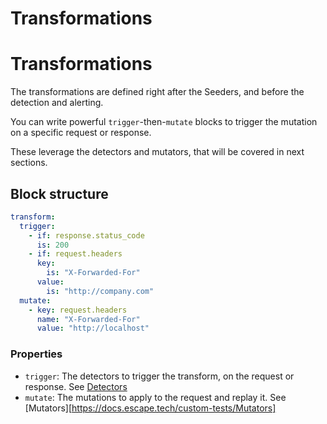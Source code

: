 # Transformations

# Transformations

The transformations are defined right after the Seeders, and before the detection and alerting.

You can write powerful `trigger`-then-`mutate` blocks to trigger the mutation on a specific request or response.

These leverage the detectors and mutators, that will be covered in next sections.

## Block structure

```yaml
transform:
  trigger:
    - if: response.status_code
      is: 200
    - if: request.headers
      key:
        is: "X-Forwarded-For"
      value:
        is: "http://company.com"
  mutate:
    - key: request.headers
      name: "X-Forwarded-For"
      value: "http://localhost"
```

### Properties

- `trigger`: The detectors to trigger the transform, on the request or response. See [Detectors](https://docs.escape.tech/custom-tests/Detectors)
- `mutate`: The mutations to apply to the request and replay it. See [Mutators][https://docs.escape.tech/custom-tests/Mutators]
